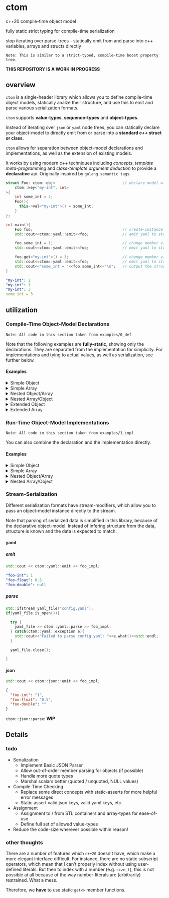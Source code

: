 # ctom

c++20 compile-time object model

fully static strict typing for compile-time serialization

stop iterating over parse-trees - statically emit from and parse into c++ variables, arrays and structs directly

`Note: This is similar to a strict-typed, compile-time boost property tree.`

**THIS REPOSITORY IS A WORK IN PROGRESS**

## overview

`ctom` is a single-header library which allows you to define compile-time object models, statically analze their structure, and use this to emit and parse various serialization formats.

`ctom` supports **value-types**, **sequence-types** and **object-types**.

Instead of iterating over `json` or `yaml` node trees, you can statically declare your object-model to directly emit from or parse into a **standard c++ struct or class**.

`ctom` allows for separation between object-model declarations and implementations, as well as the extension of existing models.

It works by using modern c++ techniques including *concepts*, *template meta-programming* and *class-template argument deduction* to provide a **declarative** api. Originally inspired by `golang semantic tags`.

```c++
struct Foo: ctom::obj<                              // declare model w. implementation
    ctom::key<"my-int", int>
>{
    int some_int = 2;
    Foo(){
      this->val<"my-int">() = some_int;
    }
};

int main(){
    Foo foo;                                        // create-instance 
    std::cout<<ctom::yaml::emit<<foo;               // emit yaml to stream

    foo.some_int = 1;                               // change member via struct ref
    std::cout<<ctom::yaml::emit<<foo;               // emit yaml to stream

    foo.get<"my-int">() = 3;                        // change member via ctom::key
    std::cout<<ctom::yaml::emit<<foo;               // emit yaml to stream
    std::cout<<"some_int = "<<foo.some_int<<"\n";   // output the struct member 
}
```

```yaml
"my-int": 2
"my-int": 1
"my-int": 3
some_int = 3
```

## utilization

### Compile-Time Object-Model Declarations

`Note: All code in this section taken from examples/0_def`

Note that the following examples are **fully-static**, showing only the declarations. They are separated from the implementation for simplicity. For implementations and tying to actual values, as well as serialization, see further below.

#### Examples

<details>
  <summary>Simple Object</summary>

```c++
using Foo = ctom::obj<
    ctom::key<"foo-int", int>,
    ctom::key<"foo-float", float>,
    ctom::key<"foo-double", double>
>;

ctom::print<Foo>(); // NOTE: FULLY STATIC! NO INSTANCE!
```
```bash
val: [foo-int]
val: [foo-float]
val: [foo-double]
```
</details>

<details>
  <summary>Simple Array</summary>

```c++
using Barr = ctom::arr<4, int>;

ctom::print<Barr>();
```
```bash
val: [0]
val: [1]
val: [2]
val: [3]
```
</details>


<details>
  <summary>Nested Object/Array</summary>

```c++
using Bar = ctom::obj<
    ctom::key<"bar-foo", Foo>,
    ctom::key<"bar-char", char>,
    ctom::key<"bar-barr", Barr>
>;

using Baz = ctom::obj<
    ctom::key<"baz-bar", Bar>,
    ctom::key<"baz-bool", bool>
>;

ctom::print<Baz>();
```
```bash
obj: [baz-bar]
  obj: [bar-foo]
    val: [foo-int]
    val: [foo-float]
    val: [foo-double]
  val: [bar-char]
  arr: [bar-barr]
    val: [0]
    val: [1]
    val: [2]
    val: [3]
val: [baz-bool]
```
</details>

<details>
  <summary>Nested Array/Object</summary>

```c++
using Maz = ctom::obj<
    ctom::key<"maz-char", char>
>;

using Marr = ctom::arr<3, Maz>;

using MarrArr = ctom::arr<2, Marr>;

ctom::print<MarrArr>();
```
```bash
arr: [0]
  obj: [0]
    val: [maz-char]
  obj: [1]
    val: [maz-char]
  obj: [2]
    val: [maz-char]
arr: [1]
  obj: [0]
    val: [maz-char]
  obj: [1]
    val: [maz-char]
  obj: [2]
    val: [maz-char]
```
</details>

<details>
  <summary>Extended Object</summary>

```c++
using FooExt = Foo::ext<
    ctom::key::val<"foo-ext-int", int>,
    ctom::key::obj<"foo-ext-foo", Foo>
>;

ctom::print<FooExt>();
```
```bash
val: [foo-int]
val: [foo-float]
val: [foo-double]
val: [foo-ext-int]
obj: [foo-ext-foo]
  val: [foo-int]
  val: [foo-float]
  val: [foo-double]
```
</details>

<details>
  <summary>Extended Array</summary>

```c++
using MarrExt = Marr::ext<3, Maz>;

ctom::print<MarrExt>();
```
```bash
obj: [0]
  val: [maz-char]
obj: [1]
  val: [maz-char]
obj: [2]
  val: [maz-char]
obj: [3]
  val: [maz-char]
obj: [4]
  val: [maz-char]
obj: [5]
  val: [maz-char]
```
</details>

### Run-Time Object-Model Implementations

`Note: All code in this section taken from examples/1_impl`

You can also combine the declaration and the implementation directly.

#### Examples

<details>
  <summary>Simple Object</summary>

```c++
struct Foo_Impl: Foo {
  int x = 1;
  float y = 0.5f;
  Foo_Impl(){
    this->val<"foo-int">() = x;
    this->val<"foo-float">() = y;
  }
} foo_impl;

ctom::print(foo_impl);

foo_impl.get<"foo-int">() = 2;        // get-based assignment
foo_impl.get<"foo-float">() = 0.25f;

ctom::print(foo_impl);
```
```bash
val: "foo-int" = 1
val: "foo-float" = 0.5
val: "foo-double" = 
val: "foo-int" = 2
val: "foo-float" = 0.25
val: "foo-double" = 
```
</details>

<details>
  <summary>Simple Array</summary>

```c++
struct Barr_Impl: Barr {
  int barr[4] = {0, 1, 2, 3};
  Barr_Impl(){
    this->val<0>() = barr[0];
    this->val<1>() = barr[1];
    this->val<2>() = barr[2];
    this->val<3>() = barr[3];
  }
} barr_impl;

ctom::print(barr_impl);

barr_impl.barr[0] = 3;  // direct assignment
barr_impl.barr[1] = 2;
barr_impl.barr[2] = 1;
barr_impl.barr[3] = 0;

Barr_Impl new_barr_impl;    // instances are properly separated!

ctom::print(barr_impl);
ctom::print(new_barr_impl);
```
```bash
val: [0] = 0
val: [1] = 1
val: [2] = 2
val: [3] = 3
val: [0] = 3
val: [1] = 2
val: [2] = 1
val: [3] = 0
val: [0] = 0
val: [1] = 1
val: [2] = 2
val: [3] = 3
```
</details>

<details>
  <summary>Nested Object/Array</summary>

```c++
struct Bar_Impl: Bar {
  Foo_Impl foo;
  char c = 'x';
  Barr_Impl barr;
  Bar_Impl(){
    this->val<"bar-foo">() = foo;
    this->val<"bar-char">() = c;
    this->val<"bar-barr">() = barr;
  }
};

struct Baz_Impl: Baz {
  Bar_Impl bar_impl;
  bool b = true;
  Baz_Impl(){
    this->val<"baz-bar">() = bar_impl;
    this->val<"baz-bool">() = b;
  }
} baz_impl;

ctom::print(baz_impl);
```
```c++
obj: "baz-bar" = 
  obj: "bar-foo" = 
    val: "foo-int" = 1
    val: "foo-float" = 0.5
    val: "foo-double" = 
  val: "bar-char" = x
  arr: "bar-barr" = [
    val: [0] = 0
    val: [1] = 1
    val: [2] = 2
    val: [3] = 3
  ]
val: "baz-bool" = 1
```
</details>

<details>
  <summary>Nested Array/Object</summary>

```c++
struct Maz_Impl: Maz {
  char c = ' ';
  Maz_Impl(){
     this->val<"maz-char">() = c;
  }
};

struct Marr_Impl: Marr {
  Maz_Impl maz[3];
  Marr_Impl(){
    this->val<0>() = maz[0];
    this->val<1>() = maz[1];
    this->val<2>() = maz[2];
  }
};

struct MarrArr_Impl: MarrArr {
  Marr_Impl marr[2];
  MarrArr_Impl(){
    this->val<0>() = marr[0];
    this->val<1>() = marr[1]; 
  }
} marrarr_impl;

marrarr_impl.marr[0].maz[0].c = 'a';
marrarr_impl.marr[0].maz[1].c = 'b';
marrarr_impl.marr[0].maz[2].c = 'c';
marrarr_impl.marr[1].maz[0].c = 'd';
marrarr_impl.marr[1].maz[1].c = 'e';
marrarr_impl.marr[1].maz[2].c = 'f';

ctom::print(marrarr_impl);

marrarr_impl.get<0>().get<0>().get<"maz-char">() = 'g';
marrarr_impl.get<0>().get<1>().get<"maz-char">() = 'h';
marrarr_impl.get<0>().get<2>().get<"maz-char">() = 'i';
marrarr_impl.get<1>().get<0>().get<"maz-char">() = 'j';
marrarr_impl.get<1>().get<1>().get<"maz-char">() = 'k';
marrarr_impl.get<1>().get<2>().get<"maz-char">() = 'l';

ctom::print(marrarr_impl);
```
```bash
arr: [0] = [
  obj: [0] = 
    val: "maz-char" = a
  obj: [1] = 
    val: "maz-char" = b
  obj: [2] = 
    val: "maz-char" = c
]
arr: [1] = [
  obj: [0] = 
    val: "maz-char" = d
  obj: [1] = 
    val: "maz-char" = e
  obj: [2] = 
    val: "maz-char" = f
]
arr: [0] = [
  obj: [0] = 
    val: "maz-char" = g
  obj: [1] = 
    val: "maz-char" = h
  obj: [2] = 
    val: "maz-char" = i
]
arr: [1] = [
  obj: [0] = 
    val: "maz-char" = j
  obj: [1] = 
    val: "maz-char" = k
  obj: [2] = 
    val: "maz-char" = l
]
```
</details>

### Stream-Serialization

Different serialization formats have stream-modifiers, which allow you to pass an object-model instance directly to the stream.

Note that parsing of serialized data is simplified in this library, because of the declarative object-model. Instead of infering structure from the data, structure is known and the data is expected to match.

#### yaml

##### emit

```c++
std::cout << ctom::yaml::emit << foo_impl;
```

```yaml
"foo-int": 1
"foo-float": 0.5
"foo-double": null
```

##### parse

```c++
std::ifstream yaml_file("config.yaml");
if(yaml_file.is_open()){

  try {
    yaml_file >> ctom::yaml::parse >> foo_impl;
  } catch(ctom::yaml::exception e){
    std::cout<<"Failed to parse config.yaml: "<<e.what()<<std::endl;
  }

  yaml_file.close();

}
```

#### json

```c++
std::cout << ctom::json::emit << foo_impl;
```

```json
{
  "foo-int": "1",
  "foo-float": "0.5",
  "foo-double": ""
}
```

`ctom::json::parse`: **WIP**

## Details

### todo

- Serialization
  - Implement Basic JSON Parser
  - Allow out-of-order member parsing for objects (if possible)
  - Handle more quote types
  - Marshal scalars better (quoted / unquoted, NULL values)
- Compile-Time Checking
  - Replace some direct concepts with static-asserts for more helpful error messages
  - Static assert valid json keys, valid yaml keys, etc.
- Assignment
  - Assignment to / from STL containers and array-types for ease-of-use
  - Define full set of allowed value-types
- Reduce the code-size wherever possible within reason!

### other thoughts

There are a number of features which `c++20` doesn't have, which make a more elegant interface difficult. For instance, there are no static subscript operators, which mean that I can't properly index without using user-defined literals. But then to index with a number (e.g. `size_t`), this is not possible at all because of the way number-literals are (arbitrarily) restrained. What a mess.

Therefore, we **have** to use static `get<>` member functions.
